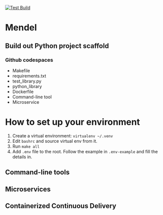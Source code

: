 [![Test Build](https://github.com/garg-ankush/mendel/actions/workflows/main.yml/badge.svg)](https://github.com/garg-ankush/mendel/actions/workflows/main.yml)
# Mendel

## Build out Python project scaffold
### Github codespaces
* Makefile
* requirements.txt
* test_library.py
* python_library
* Dockerfile
* Command-line tool
* Microservice

# How to set up your environment
1. Create a virtual environment: `virtualenv ~/.venv`
2. Edit `bashrc` and source virtual env from it.
3. Run `make all`
4. Add `.env` file to the root. Follow the example in `.env-example` and fill the details in.

## Command-line tools

## Microservices

## Containerized Continuous Delivery

